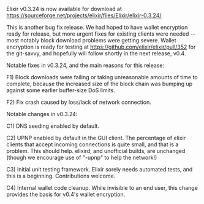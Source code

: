 Elixir v0.3.24 is now available for download at
https://sourceforge.net/projects/elixir/files/Elixir/elixir-0.3.24/

This is another bug fix release.  We had hoped to have wallet encryption ready for release, but more urgent fixes for existing clients were needed -- most notably block download problems were getting severe.  Wallet encryption is ready for testing at https://github.com/elixir/elixir/pull/352 for the git-savvy, and hopefully will follow shortly in the next release, v0.4.

Notable fixes in v0.3.24, and the main reasons for this release:

F1) Block downloads were failing or taking unreasonable amounts of time to complete, because the increased size of the block chain was bumping up against some earlier buffer-size DoS limits.

F2) Fix crash caused by loss/lack of network connection.

Notable changes in v0.3.24:

C1) DNS seeding enabled by default.

C2) UPNP enabled by default in the GUI client.  The percentage of elixir clients that accept incoming connections is quite small, and that is a problem.  This should help.  elixird, and unofficial builds, are unchanged (though we encourage use of "-upnp" to help the network!)

C3) Initial unit testing framework.  Elixir sorely needs automated tests, and this is a beginning.  Contributions welcome.

C4) Internal wallet code cleanup.  While invisible to an end user, this change provides the basis for v0.4's wallet encryption.

